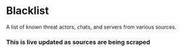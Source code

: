 # Blacklist
A list of known threat actors, chats, and servers from various sources.

### This is live updated as sources are being scraped
